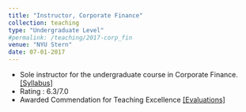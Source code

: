 ```yaml
---
title: "Instructor, Corporate Finance"
collection: teaching
type: "Undergraduate Level"
#permalink: /teaching/2017-corp_fin
venue: "NYU Stern"
date: 07-01-2017
---
```


<ul>
  <li>Sole instructor for the undergraduate course in Corporate Finance. <a href="http://manasagopal23.github.io/files/Syllabus_updated.pdf">[Syllabus]</a> </li> 
  <li>Rating : 6.3/7.0</li> 
  <li>Awarded Commendation for Teaching Excellence  <a href= "http://manasagopal23.github.io/files/Evaluations.pdf"> [Evaluations] </li>
</ul> 

